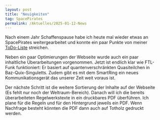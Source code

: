 ```yaml
---
layout: post
title: "Neuigkeiten"
tag: SpacePirates
permalink: /Aktuelles/2025-01-12-News
---
```


Nach einem Jahr Schaffenspause habe ich heute mal wieder etwas an SpacePirates weitergearbeitet und konnte ein paar Punkte von meiner [ToDo-Liste](https://github.com/jcorporation/spacepirates/issues) streichen.

Neben ein paar Optimierungen der Webseite wurde auch ein paar inhaltliche Überarbeitungen vorgenommen. Jetzt ist endlich klar wie FTL-Funk funktioniert: Er basiert auf quantenverschränkten Quasiteilchen in Baz-Quix-Singuletts. Zudem gibt es mit dem SmartRing ein neues Kommunikationsgerät das unserer Zeit weit voraus ist.

Der nächste Schritt ist die weitere Sortierung der Inhalte auf der Webseite (Es fehlt nur noch der Weltraum-Bereich). Danach will ich die bereits überarbeiteten Regelwerkstexte in ein druckbares PDF überführen. Ich plane für die Regeln und für den Hintergrund jeweils ein PDF. Wenn Nachfrage besteht könnten die PDF dann auch auf Totholz gedruckt werden.
